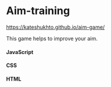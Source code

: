 ﻿# Aim-training

https://kateshukhto.github.io/aim-game/

This game helps to improve your aim.

#### JavaScript
#### CSS
#### HTML
